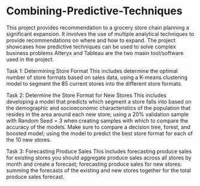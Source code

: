 # Combining-Predictive-Techniques
This project provides recommendation to a grocery store chain planning a significant expansion. It involves the use of multiple analytical techniques to provide recommendations on where and how to expand. 
The project showcases how predictive techniques can be used to solve complex business problems
Alteryx and Tableau are the two maain tool/software used in the project.

Task 1: Determining Store Format
This includes determine the optimal number of store formats based on sales data, using a K-means clustering model to segment the 85 current stores into the different store formats.

Task 2: Determine the Store Format for New Stores
This includes developing a model that predicts which segment a store falls into based on the demographic and socioeconomic characteristics of the population that resides in the area around each new store; using a 20% validation sample with Random Seed = 3 when creating samples with which to compare the accuracy of the models. Make sure to compare a decision tree, forest, and boosted model; using the model to predict the best store format for each of the 10 new stores.
   
Task 3: Forecasting Produce Sales
This includes forecasting produce sales for existing stores you should aggregate produce sales across all stores by month and create a forecast; forecasting produce sales for new stores: summing the forecasts of the existing and new stores together for the total produce sales forecast.
